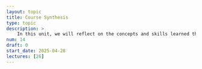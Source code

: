```yaml
---
layout: topic
title: Course Synthesis
type: topic
description: > 
    In this unit, we will reflect on the concepts and skills learned throughout the course, including integrating frontend and backend technologies, ensuring security, and employing best practices in design and coding. We will also discuss some of the considerations not covered in this course and consider some next steps if you want to enhance your learning.
num: 14
draft: 0
start_date: 2025-04-28
lectures: [26]
---
```


